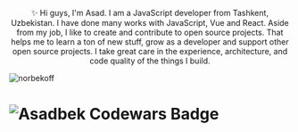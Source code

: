<p align="center">✨ Hi guys, I'm Asad. I am a JavaScript developer from Tashkent, Uzbekistan. 
I have done many works with JavaScript, Vue and React. Aside from my job, I like to create and contribute to open source projects. That helps me to learn a ton of new stuff, grow as a developer and support other open source projects. I take great care in the experience, architecture, and code quality of the things I build.
</p>

<p align="left"> <img src="https://komarev.com/ghpvc/?username=acadbek&label=Profile%20views&color=0e75b6&style=flat" alt="norbekoff" /> </p>


# <img src="https://www.codewars.com/users/zemeister/badges/large" alt="Asadbek Codewars Badge">
